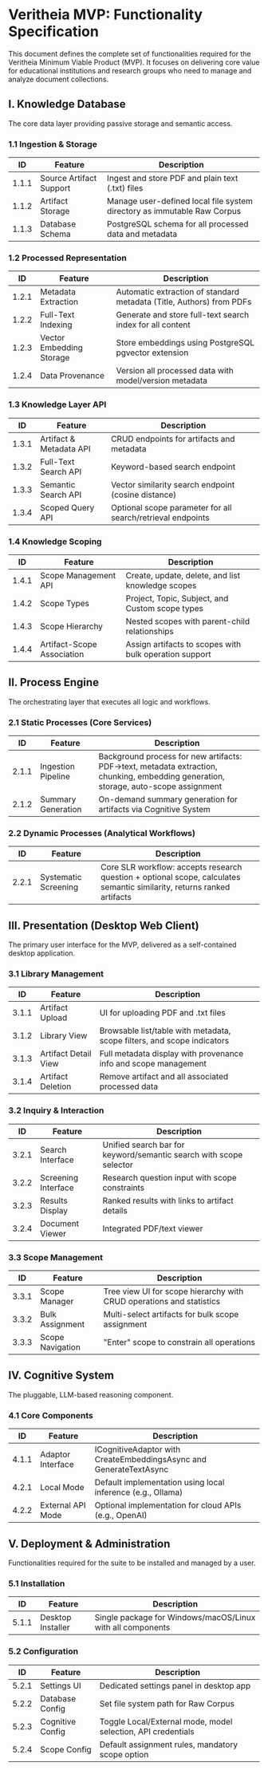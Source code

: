 # Veritheia MVP: Functionality Specification

This document defines the complete set of functionalities required for the Veritheia Minimum Viable Product (MVP). It focuses on delivering core value for educational institutions and research groups who need to manage and analyze document collections.

## I. Knowledge Database

The core data layer providing passive storage and semantic access.

### 1.1 Ingestion & Storage

| ID | Feature | Description |
|---|---|---|
| 1.1.1 | Source Artifact Support | Ingest and store PDF and plain text (.txt) files |
| 1.1.2 | Artifact Storage | Manage user-defined local file system directory as immutable Raw Corpus |
| 1.1.3 | Database Schema | PostgreSQL schema for all processed data and metadata |

### 1.2 Processed Representation

| ID | Feature | Description |
|---|---|---|
| 1.2.1 | Metadata Extraction | Automatic extraction of standard metadata (Title, Authors) from PDFs |
| 1.2.2 | Full-Text Indexing | Generate and store full-text search index for all content |
| 1.2.3 | Vector Embedding Storage | Store embeddings using PostgreSQL pgvector extension |
| 1.2.4 | Data Provenance | Version all processed data with model/version metadata |

### 1.3 Knowledge Layer API

| ID | Feature | Description |
|---|---|---|
| 1.3.1 | Artifact & Metadata API | CRUD endpoints for artifacts and metadata |
| 1.3.2 | Full-Text Search API | Keyword-based search endpoint |
| 1.3.3 | Semantic Search API | Vector similarity search endpoint (cosine distance) |
| 1.3.4 | Scoped Query API | Optional scope parameter for all search/retrieval endpoints |

### 1.4 Knowledge Scoping

| ID | Feature | Description |
|---|---|---|
| 1.4.1 | Scope Management API | Create, update, delete, and list knowledge scopes |
| 1.4.2 | Scope Types | Project, Topic, Subject, and Custom scope types |
| 1.4.3 | Scope Hierarchy | Nested scopes with parent-child relationships |
| 1.4.4 | Artifact-Scope Association | Assign artifacts to scopes with bulk operation support |

## II. Process Engine

The orchestrating layer that executes all logic and workflows.

### 2.1 Static Processes (Core Services)

| ID | Feature | Description |
|---|---|---|
| 2.1.1 | Ingestion Pipeline | Background process for new artifacts: PDF→text, metadata extraction, chunking, embedding generation, storage, auto-scope assignment |
| 2.1.2 | Summary Generation | On-demand summary generation for artifacts via Cognitive System |

### 2.2 Dynamic Processes (Analytical Workflows)

| ID | Feature | Description |
|---|---|---|
| 2.2.1 | Systematic Screening | Core SLR workflow: accepts research question + optional scope, calculates semantic similarity, returns ranked artifacts |

## III. Presentation (Desktop Web Client)

The primary user interface for the MVP, delivered as a self-contained desktop application.

### 3.1 Library Management

| ID | Feature | Description |
|---|---|---|
| 3.1.1 | Artifact Upload | UI for uploading PDF and .txt files |
| 3.1.2 | Library View | Browsable list/table with metadata, scope filters, and scope indicators |
| 3.1.3 | Artifact Detail View | Full metadata display with provenance info and scope management |
| 3.1.4 | Artifact Deletion | Remove artifact and all associated processed data |

### 3.2 Inquiry & Interaction

| ID | Feature | Description |
|---|---|---|
| 3.2.1 | Search Interface | Unified search bar for keyword/semantic search with scope selector |
| 3.2.2 | Screening Interface | Research question input with scope constraints |
| 3.2.3 | Results Display | Ranked results with links to artifact details |
| 3.2.4 | Document Viewer | Integrated PDF/text viewer |

### 3.3 Scope Management

| ID | Feature | Description |
|---|---|---|
| 3.3.1 | Scope Manager | Tree view UI for scope hierarchy with CRUD operations and statistics |
| 3.3.2 | Bulk Assignment | Multi-select artifacts for bulk scope assignment |
| 3.3.3 | Scope Navigation | "Enter" scope to constrain all operations |

## IV. Cognitive System

The pluggable, LLM-based reasoning component.

### 4.1 Core Components

| ID | Feature | Description |
|---|---|---|
| 4.1.1 | Adaptor Interface | ICognitiveAdaptor with CreateEmbeddingsAsync and GenerateTextAsync |
| 4.2.1 | Local Mode | Default implementation using local inference (e.g., Ollama) |
| 4.2.2 | External API Mode | Optional implementation for cloud APIs (e.g., OpenAI) |

## V. Deployment & Administration

Functionalities required for the suite to be installed and managed by a user.

### 5.1 Installation

| ID | Feature | Description |
|---|---|---|
| 5.1.1 | Desktop Installer | Single package for Windows/macOS/Linux with all components |

### 5.2 Configuration

| ID | Feature | Description |
|---|---|---|
| 5.2.1 | Settings UI | Dedicated settings panel in desktop app |
| 5.2.2 | Database Config | Set file system path for Raw Corpus |
| 5.2.3 | Cognitive Config | Toggle Local/External mode, model selection, API credentials |
| 5.2.4 | Scope Config | Default assignment rules, mandatory scope option |